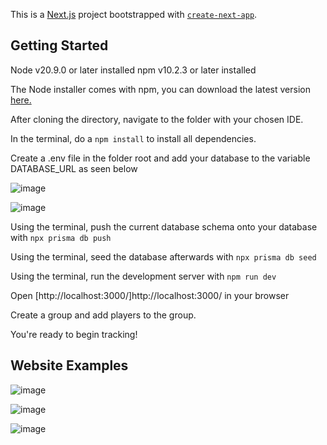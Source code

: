 This is a [Next.js](https://nextjs.org/) project bootstrapped with [`create-next-app`](https://github.com/vercel/next.js/tree/canary/packages/create-next-app).

## Getting Started

Node v20.9.0 or later installed
npm v10.2.3 or later installed

The Node installer comes with npm, you can download the latest version [here.](https://nodejs.org/en/download/)

After cloning the directory, navigate to the folder with your chosen IDE.

In the terminal, do a `npm install` to install all dependencies.

Create a .env file in the folder root and add your database to the variable DATABASE_URL as seen below

![image](https://github.com/zurovirus/savage-loot-tracker/assets/128162169/df755b3c-5768-427f-8d1b-9b1977dd508a)

![image](https://github.com/zurovirus/savage-loot-tracker/assets/128162169/463d709c-91bd-423e-a841-43706d89a197)

Using the terminal, push the current database schema onto your database with `npx prisma db push`

Using the terminal, seed the database afterwards with `npx prisma db seed`

Using the terminal, run the development server with `npm run dev`

Open [http://localhost:3000/]http://localhost:3000/ in your browser

Create a group and add players to the group.

You're ready to begin tracking!

## Website Examples

![image](https://github.com/zurovirus/savage-loot-tracker/assets/128162169/5d7f8284-e804-458e-b68c-5b9775599cd6)

![image](https://github.com/zurovirus/savage-loot-tracker/assets/128162169/83af67d4-0aa5-4ba4-ad81-6ab8bf6e1737)

![image](https://github.com/zurovirus/savage-loot-tracker/assets/128162169/ec4ee089-fbc5-4232-9da9-f2d87b081c84)


